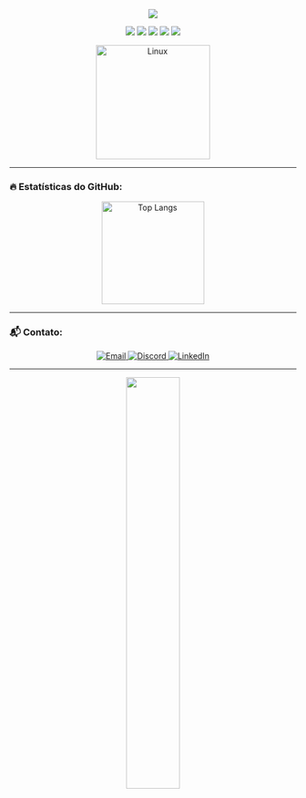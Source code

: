 <p align="center">
  <img src="https://capsule-render.vercel.app/api?type=waving&height=300&color=0:0f0f0f,100:ffffff&text=LuizWT&textBg=false&animation=fadeIn&fontColor=f8f8ff&stroke=f5f5f5"
</p>

<p align="center">
  <img src="https://img.shields.io/badge/Linux-000000?style=for-the-badge&logo=linux&logoColor=white" />
  <img src="https://img.shields.io/badge/Ruby-CC342D?style=for-the-badge&logo=ruby&logoColor=white" />
  <img src="https://img.shields.io/badge/Python-3776AB?style=for-the-badge&logo=python&logoColor=white" />
  <img src="https://img.shields.io/badge/Cybersecurity-232323?style=for-the-badge&logo=hackthebox&logoColor=white" />
  <img src="https://img.shields.io/badge/Bash-4EAA25?style=for-the-badge&logo=gnubash&logoColor=white" />
</p>

<p align="center">
  <img src="https://cdn.iconscout.com/icon/free/png-512/linux-17-570099.png" width="200" alt="Linux"" />
</p>

---

### 🔥 Estatísticas do GitHub:

<div align="center">
  <a href="https://github.com/LuizWT">
    <img src="https://github-readme-stats.vercel.app/api/top-langs/?username=LuizWT&theme=dark&show_icons=true&hide_border=true&layout=compact" alt="Top Langs" height="180"/>
  </a>
</div>

---

### 📬 Contato:
<div>
  <p align="center">
    <a href="mailto:luizfelipe.sec@proton.me" target="_blank">
      <img src="https://img.shields.io/badge/-Email-%23333?style=for-the-badge&logo=gmail&logoColor=white" alt="Email">
    </a>
    <a href="https://discordapp.com/channels/783523442728370186/" target="_blank">
      <img src="https://img.shields.io/badge/-Discord-%23333?style=for-the-badge&logo=discord&logoColor=white" alt="Discord">
    </a>
    <a href="https://linkedin.com.br/in/luizwt" target="_blank">
      <img src="https://custom-icon-badges.demolab.com/badge/LinkedIn-0A66C2?style=for-the-badge&logo=linkedin-white&logoColor=white" alt="LinkedIn">
    </a>
  </p>
</div>

---

<div align="center" width="100%" height="445px">
  <img width="43%" style="margin:0px;padding:0px" heigth="445px" src="https://spotify-github-profile.kittinanx.com/api/view?uid=l519fjq2u6cbdklsi7sq172q7&cover_image=true&theme=default&show_offline=false&background_color=121212&interchange=false)]"
</div>
